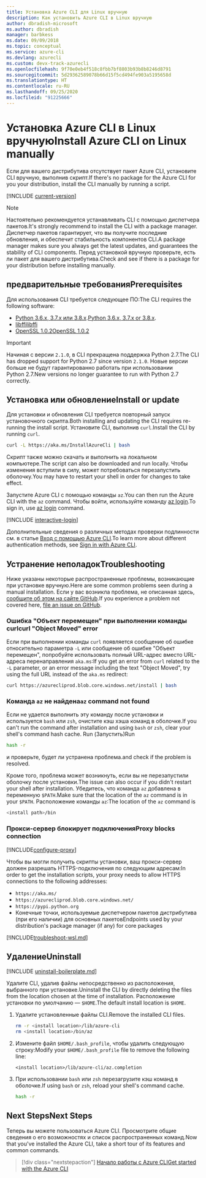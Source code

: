 ```yaml
---
title: Установка Azure CLI для Linux вручную
description: Как установить Azure CLI в Linux вручную
author: dbradish-microsoft
ms.author: dbradish
manager: barbkess
ms.date: 09/09/2018
ms.topic: conceptual
ms.service: azure-cli
ms.devlang: azurecli
ms.custom: devx-track-azurecli
ms.openlocfilehash: 9f70e0eb4f518c8fbb7bf8803b93b8b8246d8791
ms.sourcegitcommit: 5d29362589078b66d15f5cd494fe903a5195658d
ms.translationtype: HT
ms.contentlocale: ru-RU
ms.lasthandoff: 09/25/2020
ms.locfileid: "91225666"
---
```

# <a name="install-azure-cli-on-linux-manually"></a><span data-ttu-id="484fb-103">Установка Azure CLI в Linux вручную</span><span class="sxs-lookup"><span data-stu-id="484fb-103">Install Azure CLI on Linux manually</span></span>

<span data-ttu-id="484fb-104">Если для вашего дистрибутива отсутствует пакет Azure CLI, установите CLI вручную, выполнив скрипт.</span><span class="sxs-lookup"><span data-stu-id="484fb-104">If there's no package for the Azure CLI for you your distribution, install the CLI manually by running a script.</span></span>

[!INCLUDE [current-version](includes/current-version.md)]

> [!NOTE]
> <span data-ttu-id="484fb-105">Настоятельно рекомендуется устанавливать CLI с помощью диспетчера пакетов.</span><span class="sxs-lookup"><span data-stu-id="484fb-105">It's strongly recommend to install the CLI with a package manager.</span></span> <span data-ttu-id="484fb-106">Диспетчер пакетов гарантирует, что вы получите последние обновления, и обеспечит стабильность компонентов CLI.</span><span class="sxs-lookup"><span data-stu-id="484fb-106">A package manager makes sure you always get the latest updates, and guarantees the stability of CLI components.</span></span> <span data-ttu-id="484fb-107">Перед установкой вручную проверьте, есть ли пакет для вашего дистрибутива.</span><span class="sxs-lookup"><span data-stu-id="484fb-107">Check and see if there is a package for your distribution before installing manually.</span></span>

## <a name="prerequisites"></a><span data-ttu-id="484fb-108">предварительные требования</span><span class="sxs-lookup"><span data-stu-id="484fb-108">Prerequisites</span></span>

<span data-ttu-id="484fb-109">Для использования CLI требуется следующее ПО:</span><span class="sxs-lookup"><span data-stu-id="484fb-109">The CLI requires the following software:</span></span>

* <span data-ttu-id="484fb-110">[Python 3.6.x, 3.7.x или 3.8.x](https://www.python.org/downloads/).</span><span class="sxs-lookup"><span data-stu-id="484fb-110">[Python 3.6.x, 3.7.x or 3.8.x](https://www.python.org/downloads/).</span></span> 
* [<span data-ttu-id="484fb-111">libffi</span><span class="sxs-lookup"><span data-stu-id="484fb-111">libffi</span></span>](https://sourceware.org/libffi/)
* [<span data-ttu-id="484fb-112">OpenSSL 1.0.2</span><span class="sxs-lookup"><span data-stu-id="484fb-112">OpenSSL 1.0.2</span></span>](https://www.openssl.org/source/)

> [!IMPORTANT]
>
> <span data-ttu-id="484fb-113">Начиная с версии `2.1.0`, в CLI прекращена поддержка Python 2.7.</span><span class="sxs-lookup"><span data-stu-id="484fb-113">The CLI has dropped support for Python 2.7 since version `2.1.0`.</span></span> <span data-ttu-id="484fb-114">Новые версии больше не будут гарантированно работать при использовании Python 2.7.</span><span class="sxs-lookup"><span data-stu-id="484fb-114">New versions no longer guarantee to run with Python 2.7 correctly.</span></span>

## <a name="install-or-update"></a><span data-ttu-id="484fb-115">Установка или обновление</span><span class="sxs-lookup"><span data-stu-id="484fb-115">Install or update</span></span>

<span data-ttu-id="484fb-116">Для установки и обновления CLI требуется повторный запуск установочного скрипта.</span><span class="sxs-lookup"><span data-stu-id="484fb-116">Both installing and updating the CLI requires re-running the install script.</span></span> <span data-ttu-id="484fb-117">Установите CLI, выполнив `curl`.</span><span class="sxs-lookup"><span data-stu-id="484fb-117">Install the CLI by running `curl`.</span></span>

```bash
curl -L https://aka.ms/InstallAzureCli | bash
```

<span data-ttu-id="484fb-118">Скрипт также можно скачать и выполнить на локальном компьютере.</span><span class="sxs-lookup"><span data-stu-id="484fb-118">The script can also be downloaded and run locally.</span></span> <span data-ttu-id="484fb-119">Чтобы изменения вступили в силу, может потребоваться перезапустить оболочку.</span><span class="sxs-lookup"><span data-stu-id="484fb-119">You may have to restart your shell in order for changes to take effect.</span></span>

<span data-ttu-id="484fb-120">Запустите Azure CLI с помощью команды `az`.</span><span class="sxs-lookup"><span data-stu-id="484fb-120">You can then run the Azure CLI with the `az` command.</span></span> <span data-ttu-id="484fb-121">Чтобы войти, используйте команду [az login](/cli/azure/reference-index#az-login).</span><span class="sxs-lookup"><span data-stu-id="484fb-121">To sign in, use [az login](/cli/azure/reference-index#az-login) command.</span></span>

[!INCLUDE [interactive-login](includes/interactive-login.md)]

<span data-ttu-id="484fb-122">Дополнительные сведения о различных методах проверки подлинности см. в статье [Вход с помощью Azure CLI](authenticate-azure-cli.md).</span><span class="sxs-lookup"><span data-stu-id="484fb-122">To learn more about different authentication methods, see [Sign in with Azure CLI](authenticate-azure-cli.md).</span></span>

## <a name="troubleshooting"></a><span data-ttu-id="484fb-123">Устранение неполадок</span><span class="sxs-lookup"><span data-stu-id="484fb-123">Troubleshooting</span></span>

<span data-ttu-id="484fb-124">Ниже указаны некоторые распространенные проблемы, возникающие при установке вручную.</span><span class="sxs-lookup"><span data-stu-id="484fb-124">Here are some common problems seen during a manual installation.</span></span> <span data-ttu-id="484fb-125">Если у вас возникла проблема, не описанная здесь, [сообщите об этом на сайте GitHub](https://github.com/Azure/azure-cli/issues).</span><span class="sxs-lookup"><span data-stu-id="484fb-125">If you experience a problem not covered here, [file an issue on GitHub](https://github.com/Azure/azure-cli/issues).</span></span>

### <a name="curl-object-moved-error"></a><span data-ttu-id="484fb-126">Ошибка "Объект перемещен" при выполнении команды curl</span><span class="sxs-lookup"><span data-stu-id="484fb-126">curl "Object Moved" error</span></span>

<span data-ttu-id="484fb-127">Если при выполнении команды `curl` появляется сообщение об ошибке относительно параметра `-L` или сообщение об ошибке "Объект перемещен", попробуйте использовать полный URL-адрес вместо URL-адреса перенаправления `aka.ms`:</span><span class="sxs-lookup"><span data-stu-id="484fb-127">If you get an error from `curl` related to the `-L` parameter, or an error message including the text "Object Moved", try using the full URL instead of the `aka.ms` redirect:</span></span>

```bash
curl https://azurecliprod.blob.core.windows.net/install | bash
```

### <a name="az-command-not-found"></a><span data-ttu-id="484fb-128">Команда `az` не найдена</span><span class="sxs-lookup"><span data-stu-id="484fb-128">`az` command not found</span></span>

<span data-ttu-id="484fb-129">Если не удается выполнить эту команду после установки и используется `bash` или `zsh`, очистите кэш хэша команд в оболочке.</span><span class="sxs-lookup"><span data-stu-id="484fb-129">If you can't run the command after installation and using `bash` or `zsh`, clear your shell's command hash cache.</span></span> <span data-ttu-id="484fb-130">Run (Запустить)</span><span class="sxs-lookup"><span data-stu-id="484fb-130">Run</span></span>

```bash
hash -r
```

<span data-ttu-id="484fb-131">и проверьте, будет ли устранена проблема.</span><span class="sxs-lookup"><span data-stu-id="484fb-131">and check if the problem is resolved.</span></span>

<span data-ttu-id="484fb-132">Кроме того, проблема может возникнуть, если вы не перезапустили оболочку после установки.</span><span class="sxs-lookup"><span data-stu-id="484fb-132">The issue can also occur if you didn't restart your shell after installation.</span></span> <span data-ttu-id="484fb-133">Убедитесь, что команда `az` добавлена в переменную `$PATH`.</span><span class="sxs-lookup"><span data-stu-id="484fb-133">Make sure that the location of the `az` command is in your `$PATH`.</span></span> <span data-ttu-id="484fb-134">Расположение команды `az`:</span><span class="sxs-lookup"><span data-stu-id="484fb-134">The location of the `az` command is</span></span>

```bash
<install path>/bin
```

### <a name="proxy-blocks-connection"></a><span data-ttu-id="484fb-135">Прокси-сервер блокирует подключения</span><span class="sxs-lookup"><span data-stu-id="484fb-135">Proxy blocks connection</span></span>

[!INCLUDE[configure-proxy](includes/configure-proxy.md)]

<span data-ttu-id="484fb-136">Чтобы вы могли получить скрипты установки, ваш прокси-сервер должен разрешать HTTPS-подключения по следующим адресам:</span><span class="sxs-lookup"><span data-stu-id="484fb-136">In order to get the installation scripts, your proxy needs to allow HTTPS connections to the following addresses:</span></span>

* `https://aka.ms/`
* `https://azurecliprod.blob.core.windows.net/`
* `https://pypi.python.org`
* <span data-ttu-id="484fb-137">Конечные точки, используемые диспетчером пакетов дистрибутива (при его наличии) для основных пакетов</span><span class="sxs-lookup"><span data-stu-id="484fb-137">Endpoints used by your distribution's package manager (if any) for core packages</span></span>

[!INCLUDE[troubleshoot-wsl.md](includes/troubleshoot-wsl.md)]

## <a name="uninstall"></a><span data-ttu-id="484fb-138">Удаление</span><span class="sxs-lookup"><span data-stu-id="484fb-138">Uninstall</span></span>

[!INCLUDE [uninstall-boilerplate.md](includes/uninstall-boilerplate.md)]

<span data-ttu-id="484fb-139">Удалите CLI, удалив файлы непосредственно из расположения, выбранного при установке.</span><span class="sxs-lookup"><span data-stu-id="484fb-139">Uninstall the CLI by directly deleting the files from the location chosen at the time of installation.</span></span> <span data-ttu-id="484fb-140">Расположение установки по умолчанию — `$HOME`.</span><span class="sxs-lookup"><span data-stu-id="484fb-140">The default install location is `$HOME`.</span></span>

1. <span data-ttu-id="484fb-141">Удалите установленные файлы CLI.</span><span class="sxs-lookup"><span data-stu-id="484fb-141">Remove the installed CLI files.</span></span>

   ```bash
   rm -r <install location>/lib/azure-cli
   rm <install location>/bin/az
   ```

2. <span data-ttu-id="484fb-142">Измените файл `$HOME/.bash_profile`, чтобы удалить следующую строку:</span><span class="sxs-lookup"><span data-stu-id="484fb-142">Modify your `$HOME/.bash_profile` file to remove the following line:</span></span>

   ```text
   <install location>/lib/azure-cli/az.completion
   ```

3. <span data-ttu-id="484fb-143">При использовании `bash` или `zsh` перезагрузите кэш команд в оболочке.</span><span class="sxs-lookup"><span data-stu-id="484fb-143">If using `bash` or `zsh`, reload your shell's command cache.</span></span>

   ```bash
   hash -r
   ```

## <a name="next-steps"></a><span data-ttu-id="484fb-144">Next Steps</span><span class="sxs-lookup"><span data-stu-id="484fb-144">Next Steps</span></span>

<span data-ttu-id="484fb-145">Теперь вы можете пользоваться Azure CLI. Просмотрите общие сведения о его возможностях и список распространенных команд.</span><span class="sxs-lookup"><span data-stu-id="484fb-145">Now that you've installed the Azure CLI, take a short tour of its features and common commands.</span></span>

> [!div class="nextstepaction"]
> [<span data-ttu-id="484fb-146">Начало работы с Azure CLI</span><span class="sxs-lookup"><span data-stu-id="484fb-146">Get started with the Azure CLI</span></span>](get-started-with-azure-cli.md)